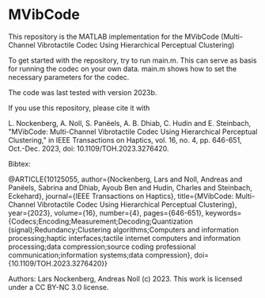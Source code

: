 # MVibCode

This repository is the MATLAB implementation for the MVibCode (Multi-Channel Vibrotactile Codec Using Hierarchical Perceptual Clustering)

To get started with the repository, try to run main.m. This can serve as basis for running the codec on your own data.
main.m shows how to set the necessary parameters for the codec.

The code was last tested with version 2023b.

If you use this repository, please cite it with

L. Nockenberg, A. Noll, S. Panëels, A. B. Dhiab, C. Hudin and E. Steinbach,
"MVibCode: Multi-Channel Vibrotactile Codec Using Hierarchical Perceptual Clustering,"
in IEEE Transactions on Haptics, vol. 16, no. 4, pp. 646-651, Oct.-Dec. 2023, doi: 10.1109/TOH.2023.3276420.

Bibtex:

@ARTICLE{10125055,
  author={Nockenberg, Lars and Noll, Andreas and Panëels, Sabrina and Dhiab, Ayoub Ben and Hudin, Charles and Steinbach, Eckehard},
  journal={IEEE Transactions on Haptics}, 
  title={MVibCode: Multi-Channel Vibrotactile Codec Using Hierarchical Perceptual Clustering}, 
  year={2023},
  volume={16},
  number={4},
  pages={646-651},
  keywords={Codecs;Encoding;Measurement;Decoding;Quantization (signal);Redundancy;Clustering algorithms;Computers and information processing;haptic interfaces;tactile internet computers and information processing;data compression;source coding professional communication;information systems;data compression},
  doi={10.1109/TOH.2023.3276420}}

Authors: Lars Nockenberg, Andreas Noll
(c) 2023. This work is licensed under a CC BY-NC 3.0 license.
